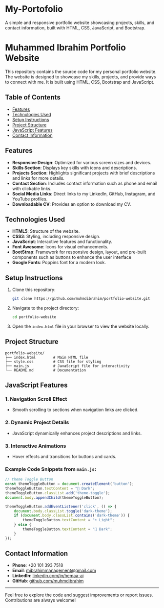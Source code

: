 # My-Portofolio
A simple and responsive portfolio website showcasing projects, skills, and contact information, built with HTML, CSS, JavaScript, and Bootstrap.

# Muhammed Ibrahim Portfolio Website

This repository contains the source code for my personal portfolio website. The website is designed to showcase my skills, projects, and provide ways to connect with me. It is built using HTML, CSS, Bootstrap and JavaScript.

## Table of Contents

- [Features](#features)
- [Technologies Used](#technologies-used)
- [Setup Instructions](#setup-instructions)
- [Project Structure](#project-structure)
- [JavaScript Features](#javascript-features)
- [Contact Information](#contact-information)

## Features

- **Responsive Design**: Optimized for various screen sizes and devices.
- **Skills Section**: Displays key skills with icons and descriptions.
- **Projects Section**: Highlights significant projects with brief descriptions and links for more details.
- **Contact Section**: Includes contact information such as phone and email with clickable links.
- **Social Media Links**: Direct links to my LinkedIn, GitHub, Instagram, and YouTube profiles.
- **Downloadable CV**: Provides an option to download my CV.

## Technologies Used

- **HTML5**: Structure of the website.
- **CSS3**: Styling, including responsive design.
- **JavaScript**: Interactive features and functionality.
- **Font Awesome**: Icons for visual enhancements.
- **BootStrap**: Framework for responsive design, layout, and pre-built components such as buttons to enhance the user interface
- **Google Fonts**: Poppins font for a modern look.

## Setup Instructions

1. Clone this repository:
   ```bash
   git clone https://github.com/muhmdibrahim/portfolio-website.git
   ```

2. Navigate to the project directory:
   ```bash
   cd portfolio-website
   ```

3. Open the `index.html` file in your browser to view the website locally.

## Project Structure

```
portfolio-website/
├── index.html        # Main HTML file
├── style.css         # CSS file for styling
├── main.js           # JavaScript file for interactivity
└── README.md         # Documentation
```

## JavaScript Features

### 1. Navigation Scroll Effect
- Smooth scrolling to sections when navigation links are clicked.

### 2. Dynamic Project Details
- JavaScript dynamically enhances project descriptions and links.

### 3. Interactive Animations
- Hover effects and transitions for buttons and cards.

### Example Code Snippets from `main.js`:
```javascript
// theme Toggle Button
const themeToggleButton = document.createElement('button');
themeToggleButton.textContent = "🌙 Dark";
themeToggleButton.classList.add('theme-toggle');
document.body.appendChild(themeToggleButton);

themeToggleButton.addEventListener('click', () => {
    document.body.classList.toggle('dark-theme');
    if (document.body.classList.contains('dark-theme')) {
        themeToggleButton.textContent = "☀️ Light";
    } else {
        themeToggleButton.textContent = "🌙 Dark";
    }
});
```

## Contact Information

- **Phone**: +20 101 393 7518
- **Email**: [mibrahimmanagement@gmail.com](mailto:mibrahimmanagement@gmail.com)
- **LinkedIn**: [linkedin.com/in/hemaa-ai](https://www.linkedin.com/in/hemaa-ai/)
- **GitHub**: [github.com/muhmdibrahim](https://github.com/muhmdibrahim)

---
Feel free to explore the code and suggest improvements or report issues. Contributions are always welcome!
